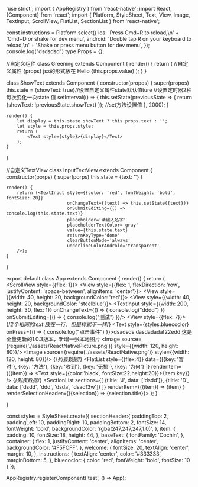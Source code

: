 'use strict';
import { AppRegistry } from 'react-native';
import React, {Component} from 'react';
import {
    Platform,
    StyleSheet,
    Text,
    View, Image, TextInput, ScrollView, FlatList, SectionList
} from 'react-native';

const instructions = Platform.select({
    ios: 'Press Cmd+R to reload,\n' +
    'Cmd+D or shake for dev menu',
    android: 'Double tap R on your keyboard to reload,\n' +
    'Shake or press menu button for dev menu',
});
console.log("dsdsdsd")
type Props = {};

//自定义组件
class Greening extends Component {
    render() {
        return (
            //自定义属性 {props} jsx的形式放在
            <Text>Hello {this.props.value}</Text>
        );
    }
}

class ShowText extends Component {
    constructor(propos) {
        super(propos)
        this.state = {showText: true}//设置自定义属性state默认值ture
        //设置定时器2秒每次变化一次state 值
        setInterval(() => {
            this.setState(previousState => {
                return {showText: !previousState.showText}
            });
            //set方法设置值
        }, 2000);
    }

    render() {
        let display = this.state.showText ? this.props.text : '';
        let style = this.props.style;
        return (
            <Text style={style}>{display}</Text>
        );
    }
}

//自定义TextView
class InputTextView extends Component {
    constructor(porps) {
        super(porps)
        this.state = {text: ''}
    }

    render() {
        return (<TextInput style={{color: 'red', fontWeight: 'bold', fontSize: 20}}
                           onChangeText={(text) => this.setState({text})}
                           onSubmitEditing={() => console.log(this.state.text)}
                           placeholder='请输入名字'
                           placeholderTextColor='gray'
                           value={this.state.text}
                           returnKeyType='done'
                           clearButtonMode='always'
                           underlineColorAndroid='transparent'
        />);
    }
}


export default class App extends Component<Props> {
    render() {
        return (
            <ScrollView style={{flex: 1}}>
                <View style={{flex: 1, flexDirection: 'row', justifyContent: 'space-between', alignItems: 'center'}}>
                    <View style={{width: 40, height: 20, backgroundColor: 'red'}}>
                    </View>
                    <View style={{width: 40, height: 20, backgroundColor: 'steelblue'}}>
                    </View>
                </View>
                <TextInput style={{width: 200, height: 30, flex: 1}} onChangeText={() => {
                    console.log("dddd")
                }} onSubmitEditing={() => {
                    console.log("测试")
                }}/>
                <View style={{flex: 7}}>
                    {/*2个相同的text 放在一行，但是样式不一样*/}
                    <Text style={styles.baseText}>
                        <Text style={styles.bluecoclor} onPress={() => {
                            console.log("点击事件")
                        }}>dsadsds</Text>
                        <Text numberOfLines={4} style={styles.welcome}>
                            dasdadadaf22edd
                        </Text>
                    </Text>
              <Text style={styles.bluecoclor}>
                 这是全量更新的1.0.3版本，新增一张本地图片
              </Text>
              <Image source={require('./assets/ReactNativePicture.png')} style={{width: 120, height: 80}}/>
               <Image source={require('./assets/ReactNative.png')} style={{width: 120, height: 80}}/>
              <Greening value='dsdsddd'/>
              <ShowText text='喂喂喂' style={styles.bluecoclor}/>
              <InputTextView multiline={true} numberOfLines={4}
              />
                </View>
                {/*列表数据*/}
                <FlatList style={{flex:4}}
                data={[{key: '暂时'},
                {key: '方法'},
                {key: '收到'},
                {key: '无损'},
                {key: '为何'}
                ]}
                renderItem={({item}) => <Text style={{color:'black', fontSize:22,height:20}}>{item.key}</Text>}
                />
                {/*列表数据*/}
                <SectionList
                    sections={[
                        {tiltle: 'J', data: ['dsdd']},
                        {tiltle: 'D', data: ['dsdd', 'ddd', 'dsda', 'dsadf3w']}
                    ]}
                    renderItem={({item}) => <Text style={styles.item}>{item} </Text>}
                    renderSelectionHeader={({selection}) => <Text style={styles.sectionHeader}>{selection.title}</Text>}>
                </SectionList>
            </ScrollView>
        );
    }


}


const styles = StyleSheet.create({
        sectionHeader:{
        paddingTop: 2,
        paddingLeft: 10,
        paddingRight: 10,
        paddingBottom: 2,
        fontSize: 14,
        fontWeight: 'bold',
        backgroundColor: 'rgba(247,247,247,1.0)',
    },
    item: {
        padding: 10,
        fontSize: 18,
        height: 44,
    },
    baseText: {
        fontFamily: 'Cochin',
    },
    container: {
        flex: 1,
        justifyContent: 'center',
        alignItems: 'center',
        backgroundColor: '#F5FCFF',
    },
    welcome: {
        fontSize: 20,
        textAlign: 'center',
        margin: 10,
    },
    instructions: {
        textAlign: 'center',
        color: '#333333',
        marginBottom: 5,
    },
    bluecoclor: {
        color: 'red',
        fontWeight: 'bold',
        fontSize: 10
    }
});

AppRegistry.registerComponent('test', () => App);
